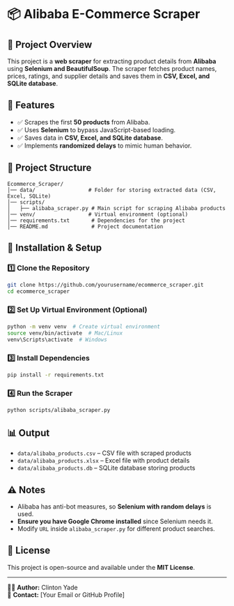 # 📦 Alibaba E-Commerce Scraper

## 🚀 Project Overview
This project is a **web scraper** for extracting product details from **Alibaba** using **Selenium and BeautifulSoup**. The scraper fetches product names, prices, ratings, and supplier details and saves them in **CSV, Excel, and SQLite database**.

## 📌 Features
- ✅ Scrapes the first **50 products** from Alibaba.
- ✅ Uses **Selenium** to bypass JavaScript-based loading.
- ✅ Saves data in **CSV, Excel, and SQLite database**.
- ✅ Implements **randomized delays** to mimic human behavior.

## 📂 Project Structure
```
Ecommerce_Scraper/
│── data/                 # Folder for storing extracted data (CSV, Excel, SQLite)
│── scripts/
│   ├── alibaba_scraper.py # Main script for scraping Alibaba products
│── venv/                 # Virtual environment (optional)
│── requirements.txt       # Dependencies for the project
│── README.md              # Project documentation
```

## 🔧 Installation & Setup

### 1️⃣ **Clone the Repository**
```bash
git clone https://github.com/yourusername/ecommerce_scraper.git
cd ecommerce_scraper
```

### 2️⃣ **Set Up Virtual Environment (Optional)**
```bash
python -m venv venv  # Create virtual environment
source venv/bin/activate  # Mac/Linux
venv\Scripts\activate  # Windows
```

### 3️⃣ **Install Dependencies**
```bash
pip install -r requirements.txt
```

### 4️⃣ **Run the Scraper**
```bash
python scripts/alibaba_scraper.py
```

## 📊 Output
- `data/alibaba_products.csv` – CSV file with scraped products
- `data/alibaba_products.xlsx` – Excel file with product details
- `data/alibaba_products.db` – SQLite database storing products

## ⚠️ Notes
- Alibaba has anti-bot measures, so **Selenium with random delays** is used.
- **Ensure you have Google Chrome installed** since Selenium needs it.
- Modify `URL` inside `alibaba_scraper.py` for different product searches.

## 📜 License
This project is open-source and available under the **MIT License**.

---

👨‍💻 **Author:** Clinton Yade  
📧 **Contact:** [Your Email or GitHub Profile]

